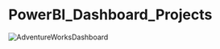 # PowerBI_Dashboard_Projects
![AdventureWorksDashboard](https://github.com/tanish-12/AdventureWorks_Dashboard_PowerBI/assets/97330284/16cc1503-1a3a-452e-bcf8-a7ce0fb61e67)
